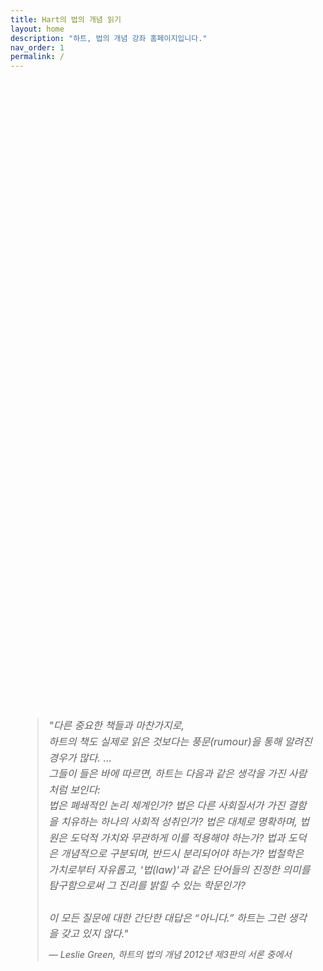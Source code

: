 ```yaml
---
title: Hart의 법의 개념 읽기
layout: home
description: "하트, 법의 개념 강좌 홈페이지입니다."
nav_order: 1
permalink: /
---
```


<div style="display: flex; justify-content: center; align-items: center; height: 60vh; text-align: left; font-style: italic; font-size: 1rem; line-height: 1.6; padding: 1rem;">
  <blockquote> "다른 중요한 책들과 마찬가지로, <br> 
  하트의 책도 실제로 읽은 것보다는 풍문(rumour)을 통해 알려진 경우가 많다. ... <br> 
  그들이 들은 바에 따르면, 하트는 다음과 같은 생각을 가진 사람처럼 보인다: <br> 
  법은 폐쇄적인 논리 체계인가? 
  법은 다른 사회질서가 가진 결함을 치유하는 하나의 사회적 성취인가? 
  법은 대체로 명확하며, 법원은 도덕적 가치와 무관하게 이를 적용해야 하는가? 
  법과 도덕은 개념적으로 구분되며, 반드시 분리되어야 하는가? 
  법철학은 가치로부터 자유롭고, '법(law)'과 같은 단어들의 
  진정한 의미를 탐구함으로써 그 진리를 밝힐 수 있는 학문인가? 
  <br> <br> 이 모든 질문에 대한 간단한 대답은 “아니다.” 
  하트는 그런 생각을 갖고 있지 않다."
  <span style="font-size: 0.9rem; display: block; margin-top: 0.5rem;">— Leslie Green, <em>하트의 법의 개념 2012년 제3판의 서론 중에서</em></span>
  </blockquote>
</div> 

